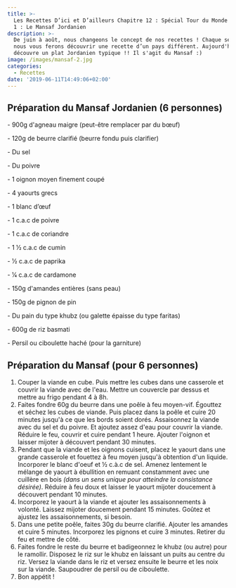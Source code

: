 ```yaml
---
title: >-
  Les Recettes D’ici et D’ailleurs Chapitre 12 : Spécial Tour du Monde - Épisode
  1 : Le Mansaf Jordanien
description: >-
  De juin à août, nous changeons le concept de nos recettes ! Chaque semaine,
  nous vous ferons découvrir une recette d’un pays différent. Aujourd'hui, on
  découvre un plat Jordanien typique !! Il s'agit du Mansaf :)
image: /images/mansaf-2.jpg
categories:
  - Recettes
date: '2019-06-11T14:49:06+02:00'
---
```

## Préparation du Mansaf Jordanien (6 personnes) 



\- 900g d'agneau maigre (peut-être remplacer par du bœuf)

\- 120g de beurre clarifié (beurre fondu puis clarifier)

\- Du sel

\- Du poivre

\- 1 oignon moyen finement coupé

\- 4  yaourts grecs

\- 1 blanc d’œuf

\- 1 c.a.c de poivre

\- 1 c.a.c de coriandre

\- 1 1⁄2 c.a.c de cumin

\- 1⁄2 c.a.c de paprika

\- 1⁄4 c.a.c de cardamone

\- 150g d'amandes entières (sans peau)

\- 150g de pignon de pin

\- Du pain du type khubz (ou galette épaisse du type faritas)

\- 600g de riz basmati

\- Persil ou ciboulette haché (pour la garniture)



## Préparation du Mansaf (pour 6 personnes)

1. Couper la viande en cube. Puis mettre les cubes dans une casserole et couvrir la viande avec de l'eau. Mettre un couvercle par dessus et mettre au frigo pendant 4 à 8h.
2. Faites fondre 60g du beurre dans une poêle à feu moyen-vif. Égouttez et séchez les cubes de viande. Puis placez dans la poêle et cuire 20 minutes jusqu'à ce que les bords soient dorés. Assaisonnez la viande avec du sel et du poivre. Et ajoutez assez d'eau pour couvrir la viande. Réduire le feu, couvrir et cuire pendant 1 heure. Ajouter l'oignon et laisser mijoter à découvert pendant 30 minutes.
3. Pendant que la viande et les oignons cuisent, placez le yaourt dans une grande casserole et fouettez à feu moyen jusqu'à obtention d'un liquide. Incorporer le blanc d'oeuf et ½ c.à.c de sel. Amenez lentement le mélange de yaourt à ébullition en remuant constamment avec une cuillère en bois _(dans un sens unique pour atteindre la consistance désirée)_. Réduire à feu doux et laisser le yaourt mijoter doucement à découvert pendant 10 minutes.
4. Incorporez le yaourt à la viande et ajouter les assaisonnements à volonté. Laissez mijoter doucement pendant 15 minutes. Goûtez et ajustez les assaisonnements, si besoin.
5. Dans une petite poêle, faites 30g du beurre clarifié. Ajouter les amandes et cuire 5 minutes. Incorporez les pignons et cuire 3 minutes. Retirer du feu et mettre de côté.
6. Faites fondre le reste du beurre et badigeonnez le khubz (ou autre) pour le ramollir. Disposez le riz sur le khubz en laissant un puits au centre du riz. Versez la viande dans le riz et versez ensuite le beurre et les noix sur la viande. Saupoudrer de persil ou de ciboulette.
7. Bon appétit !
